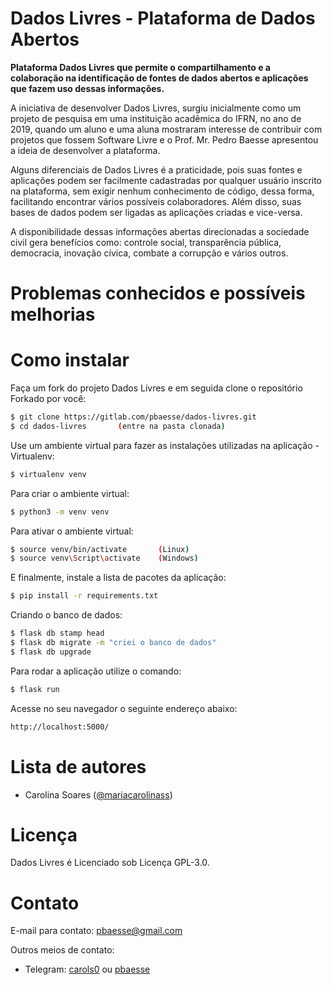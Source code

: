 # Dados Livres - Plataforma de Dados Abertos

**Plataforma Dados Livres que permite o compartilhamento e a colaboração na identificação de fontes de dados abertos e aplicações que fazem uso dessas informações.**

A iniciativa de desenvolver Dados Livres, surgiu inicialmente como um projeto de pesquisa em uma instituição acadêmica do IFRN, no ano de 2019, quando um aluno e uma aluna mostraram interesse de contribuir com projetos que fossem Software Livre e o Prof. Mr. Pedro Baesse apresentou a ideia de desenvolver a plataforma.

Alguns diferenciais de Dados Livres é a praticidade, pois suas fontes e aplicações podem ser facilmente cadastradas por qualquer usuário inscrito na plataforma, sem exigir nenhum conhecimento de código, dessa forma, facilitando encontrar vários possíveis colaboradores. Além disso, suas bases de dados podem ser ligadas as aplicações criadas e vice-versa.

A disponibilidade dessas informações abertas direcionadas a sociedade civil gera benefícios como: controle social, transparência pública, democracia, inovação cívica, combate a corrupção e vários outros.

# Problemas conhecidos e possíveis melhorias

# Como instalar

Faça um fork do projeto Dados Livres e em seguida clone o repositório Forkado por você:
```sh
$ git clone https://gitlab.com/pbaesse/dados-livres.git
$ cd dados-livres       (entre na pasta clonada)
```
Use um ambiente virtual para fazer as instalações utilizadas na aplicação - Virtualenv:
```sh
$ virtualenv venv
```
Para criar o ambiente virtual:
```sh
$ python3 -m venv venv
```
Para ativar o ambiente virtual:
```sh
$ source venv/bin/activate       (Linux)
$ source venv\Script\activate    (Windows)
```
E finalmente, instale a lista de pacotes da aplicação:
```sh
$ pip install -r requirements.txt
```
Criando o banco de dados:
```sh
$ flask db stamp head
$ flask db migrate -m "criei o banco de dados"
$ flask db upgrade
```
Para rodar a aplicação utilize o comando:
```sh
$ flask run
```
Acesse no seu navegador o seguinte endereço abaixo:
```sh
http://localhost:5000/
```

# Lista de autores
- Carolina Soares ([@mariacarolinass](https://gitlab.com/mariacarolinass))

# Licença
Dados Livres é Licenciado sob Licença GPL-3.0.

# Contato
E-mail para contato: pbaesse@gmail.com

Outros meios de contato:
- Telegram: [carols0](https://t.me/carols0) ou [pbaesse](https://t.me/pbaesse)

